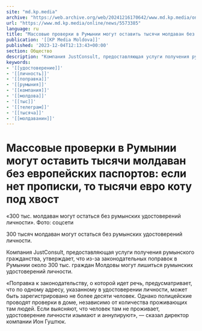 ```yaml
---
site: "md.kp.media"
archive: "https://web.archive.org/web/20241216170642/www.md.kp.media/online/news/5573385"
url: "https://www.md.kp.media/online/news/5573385"
language: ru
title: "Массовые проверки в Румынии могут оставить тысячи молдаван без европейских паспортов: если нет прописки, то тысячи евро коту под хвост"
publication: '[[KP Media Moldova]]'
published: '2023-12-04T12:13:43+00:00'
section: Общество
description: "Компания JustConsult, предоставляющая услуги получения румынского гражданства, утверждает, что из-за законодательных поправок в Румынии около 300 тысяч граждан Молдовы могут лишиться румынских удостоверений личности"
keywords:
- '[[удостоверение]]'
- '[[личность]]'
- '[[поправка]]'
- '[[румыния]]'
- '[[компания]]'
- '[[молдова]]'
- '[[тыс]]'
- '[[телеграм]]'
- '[[тысяча]]'
- '[[молдаванин]]'
---
```


# Массовые проверки в Румынии могут оставить тысячи молдаван без европейских паспортов: если нет прописки, то тысячи евро коту под хвост

«300 тыс. молдаван могут остаться без румынских удостоверений личности». Фото: соцсети

300 тысяч молдаван могут остаться без румынских удостоверений личности.

Компания JustConsult, предоставляющая услуги получения румынского гражданства, утверждает, что из-за законодательных поправок в Румынии около 300 тыс. граждан Молдовы могут лишиться румынских удостоверений личности.

«Поправка к законодательству, о которой идет речь, предусматривает, что по одному адресу, указанному в удостоверении личности, может быть зарегистрировано не более десяти человек. Однако полицейские проводят проверки в доме, независимо от количества проживающих там людей. Если выясняют, что человек там не проживает, удостоверение личности изымают и аннулируют», — сказал директор компании Ион Гуштюк.